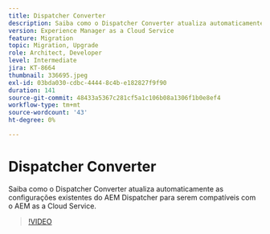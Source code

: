 ```yaml
---
title: Dispatcher Converter
description: Saiba como o Dispatcher Converter atualiza automaticamente as configurações existentes do AEM Dispatcher para serem compatíveis com o AEM as a Cloud Service.
version: Experience Manager as a Cloud Service
feature: Migration
topic: Migration, Upgrade
role: Architect, Developer
level: Intermediate
jira: KT-8664
thumbnail: 336695.jpeg
exl-id: 03bda030-cdbc-4444-8c4b-e182827f9f90
duration: 141
source-git-commit: 48433a5367c281cf5a1c106b08a1306f1b0e8ef4
workflow-type: tm+mt
source-wordcount: '43'
ht-degree: 0%

---
```


# Dispatcher Converter

Saiba como o Dispatcher Converter atualiza automaticamente as configurações existentes do AEM Dispatcher para serem compatíveis com o AEM as a Cloud Service.

>[!VIDEO](https://video.tv.adobe.com/v/3441456?quality=12&learn=on&captions=por_br)
